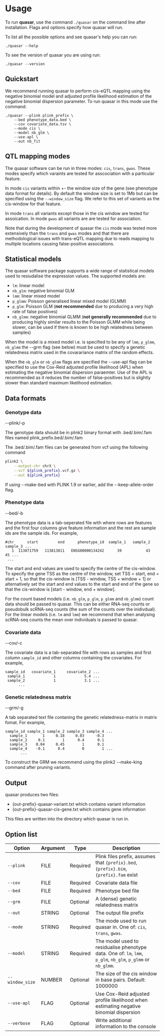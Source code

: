 # Usage

To run **quasar**, use the command `./quasar` on the command line after installation. Flags and options specify how quasar will run. 

To list all the possible options and see quasar's help you can run: 

```
./quasar --help
```

To see the version of quasar you are using run: 

```
./quasar --version
```

## Quickstart

We recommend running quasar to perform cis-eQTL mapping using the negative binomial model and adjusted profile likelihood estimation of the negative binomial dispersion parameter. To run quasar in this mode use the command: 

```
./quasar --plink plink_prefix \
    --bed phenotype_data.bed \
    --cov covariate_data.tsv \
    --mode cis \
    --model nb_glm \
    --use-apl \
    --out nb_fit
```

## QTL mapping modes

The quasar software can be run in three modes: `cis`, `trans`, `gwas`. These modes specify which varaints are tested for asscociation with a particular feature. 

In mode `cis` variants within +- the window size of the gene (see phenotype data format for details). By default the window size is set to 1Mb but can be specified using the `--window_size` flag. We refer to this set of variants as the cis-window for that feature. 

In mode `trans` all variants except those in the cis window are tested for assoication. In mode `gwas` all variants are are tested for association. 

Note that during the development of quasar the `cis` mode was tested more extensively than the `trans` and `gwas` modes and that there are methodological issues with trans-eQTL mapping due to reads mapping to multiple locations causing false-positive associations. 

## Statistical models

The quasar software package supports a wide range of statistical models used to resiudalise the expression values. The supported models are:

* `lm`: linear model
* `nb_glm`: negative binomial GLM 
* `lmm`: linear mixed model
* `p_glmm`: Poisson generalised linear mixed model (GLMM)
* `p_glm`: Poisson GLM (**not recommended** due to producing a very high rate of false positives)
* `nb_glmm`: negative binomial GLMM (**not generally recommended** due to producing highly similar results to the Poisson GLMM while being slower, can be used if there is known to be high relatedness between samples)

When the model is a mixed model i.e. is specified to be any of `lmm`, `p_glmm`, `nb_glmm` the --grm flag (see below) must be used to specify a genetic relatedness matrix used in the covarariance matrix of the random effects. 

When the `nb_glm` or `nb_glmm` flags are specified the --use-apl flag can be specified to use the Cox-Reid adjusted profile likelihood (APL) when estimating the negative binomial dispersion paraemter. Use of the APL is recommended as it reduces the number of false-positives but is slightly slower than standard maximum likelihood estimation.

## Data formats

### Genotype data

--plink/-p

The genotype data should be in plink2 binary format with .bed/.bim/.fam files named plink_prefix.bed/.bim/.fam

The .bed/.bim/.fam files can be generated from vcf using the following command

```sh
plink2 \
    --output-chr chrX \
    --vcf ${plink_prefix}.vcf.gz \
    --out ${plink_prefix}
```

If using --make-bed with PLINK 1.9 or earlier, add the --keep-allele-order flag.

### Phenotype data

--bed/-b

The phenotype data is a tab-seperated file with where rows are features and the first four
columns give feature information and the rest are sample ids are the sample ids. For example, 

```
#chr      start         end      phenotype_id  sample_1   sample_2   sample_3 ...
   1  113871759   113813811   ENSG00000134242      39           43         45 ...
 ...
```

The start and end values are used to specify the centre of the cis-window. To specify the gene TSS as the centre of the window, set TSS = start, end = start + 1, so that the cis-window is [TSS - window, TSS + window + 1] or alternatively set the start and end values to the start and end of the gene so that the cis-window is [start - window, end + window].

For the count based models (i.e. `nb_glm`, `p_glm`, `p_glmm` and `nb_glmm`) count data should be passed to quasar. This can be either RNA-seq counts or pseudobulk scRNA-seq counts (the sum of the counts over the inidivdual). For the linear models (i.e. `lm` and `lmm`) we recommend that when analysing scRNA-seq counts the mean over individuals is passed to quasar.

### Covariate data

--cov/-c

The covariate data is a tab-separated file with rows as samples and first column `sample_id` and other columns containing the covariates. For example,

```
sample_id   covariate_1     covariate_2 ...
 sample_1             1             5.4 ...
 sample_2             1             3.1 ...
      ...
```

### Genetic relatedness matrix

--grm/-g

A tab separated text file contaning the genetic relatedness-matrix in matrix fomat. For example, 

```
sample_id sample_1 sample_2 sample_3 sample_4 ...
  sample_1       1	   0.18     0.03     -0.3 
  sample_2     0.1	      1      0.4      0.1
  sample_3    0.04	   0.45        1      0.1
  sample_4    -0.1	    0.4        0        1 ...
       ...
```

To construct the GRM we recommend using the plink2 --make-king command after pruning variants.

## Output

quasar produces two files:

* {out-prefix}-quasar-variant.txt which contains variant information
* {out-prefix}-quasar-cis-gene.txt which contains gene information

This files are written into the directory which quasar is run in.

## Option list

| Option | Argument | Type | Description|
|--------|-------|------|----|
|`--plink` | FILE | Required | Plink files prefix, assumes that `{prefix}.bed`, `{prefix}.bim`, `{prefix}.fam` exist |
|`--cov` | FILE | Required | Covariate data file |
|`--bed` | FILE | Required | Phenotype bed file |
|`--grm` | FILE | Optional | A (dense) genetic relatedness matrix |
|`--out` | STRING | Optional | The output file prefix |
|`--mode`  | STRING | Required | The mode used to run quasar in. One of: `cis`, `trans`, `gwas`. |
|`--model` | STRING | Required | The model used to residualise phenotype data. One of: `lm`, `lmm`, `p_glm`, `nb_glm`, `p_glmm` or `nb_glmm`. |
|`--window_size` | NUMBER | Optional | The size of the cis window in base pairs. Default: 1000000 |
|`--use-apl` | FLAG | Optional | Use Cox-Reid adjusted profile likelihood when estimating negative binomial dispersion |
|`--verbose` | FLAG | Optional | Write additional information to the console |
